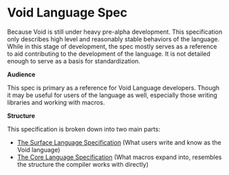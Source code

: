 # Void Language Spec

Because Void is still under heavy pre-alpha development. This specification only describes high level and reasonably stable behaviors of the language. While in this stage of development, the spec mostly serves as a reference to aid contributing to the development of the language. It is not detailed enough to serve as a basis for standardization.

**Audience**

This spec is primary as a reference for Void Language developers. Though it may be useful
for users of the language as well, especially those writing libraries and working with macros.

**Structure**

This specification is broken down into two main parts:

- [The Surface Language Specification](./surface.md) (What users write and know as the Void language)
- [The Core Language Specification](./core.md) (What macros expand into, resembles the structure the compiler works with directly)
